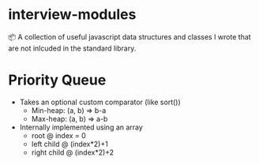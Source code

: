 # interview-modules
📦 A collection of useful javascript data structures and classes I wrote that are not inlcuded in the standard library.

# Priority Queue
- Takes an optional custom comparator (like sort())
    - Min-heap: (a, b) => b-a
   -  Max-heap: (a, b) => a-b
- Internally implemented using an array
  - root @ index = 0
  - left child @ (index*2)+1
  - right child @  (index*2)+2
